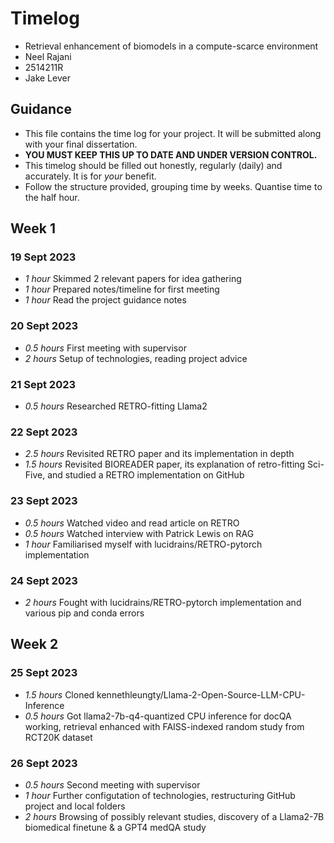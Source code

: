 # Timelog

* Retrieval enhancement of biomodels in a compute-scarce environment
* Neel Rajani
* 2514211R
* Jake Lever

## Guidance

* This file contains the time log for your project. It will be submitted along with your final dissertation.
* **YOU MUST KEEP THIS UP TO DATE AND UNDER VERSION CONTROL.**
* This timelog should be filled out honestly, regularly (daily) and accurately. It is for *your* benefit.
* Follow the structure provided, grouping time by weeks.  Quantise time to the half hour.

## Week 1

### 19 Sept 2023

* *1 hour* Skimmed 2 relevant papers for idea gathering
* *1 hour* Prepared notes/timeline for first meeting
* *1 hour* Read the project guidance notes

### 20 Sept 2023

* *0.5 hours* First meeting with supervisor
* *2 hours* Setup of technologies, reading project advice

### 21 Sept 2023
* *0.5 hours* Researched RETRO-fitting Llama2

### 22 Sept 2023
* *2.5 hours* Revisited RETRO paper and its implementation in depth
* *1.5 hours* Revisited BIOREADER paper, its explanation of retro-fitting Sci-Five, and studied a RETRO implementation on GitHub

### 23 Sept 2023
* *0.5 hours* Watched video and read article on RETRO
* *0.5 hours* Watched interview with Patrick Lewis on RAG
* *1 hour* Familiarised myself with lucidrains/RETRO-pytorch implementation

### 24 Sept 2023
* *2 hours* Fought with lucidrains/RETRO-pytorch implementation and various pip and conda errors

## Week 2

### 25 Sept 2023
* *1.5 hours* Cloned kennethleungty/Llama-2-Open-Source-LLM-CPU-Inference 
* *0.5 hours* Got llama2-7b-q4-quantized CPU inference for docQA working, retrieval enhanced with FAISS-indexed random study from RCT20K dataset

### 26 Sept 2023

* *0.5 hours* Second meeting with supervisor
* *1 hour* Further configutation of technologies, restructuring GitHub project and local folders
* *2 hours* Browsing of possibly relevant studies, discovery of a Llama2-7B biomedical finetune & a GPT4 medQA study